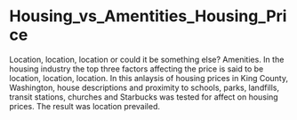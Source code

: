 # Housing_vs_Amentities_Housing_Price
Location, location, location or could it be something else? Amenities.  In the housing industry the top three factors affecting the price is said to be location, location, location.  In this anlaysis of housing prices in King County, Washington, house descriptions and proximity to schools, parks, landfills, transit stations, churches and Starbucks was tested for affect on housing prices.  The result was location prevailed.   
